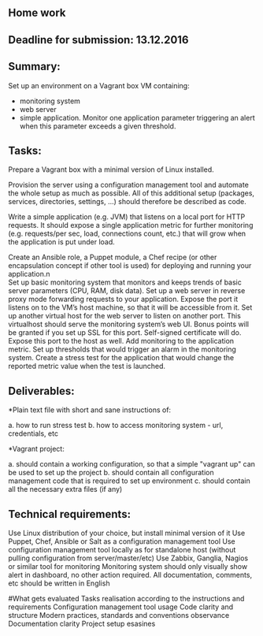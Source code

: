 ## Home work
## Deadline for submission: 13.12.2016

## Summary:

Set up an environment on a Vagrant box VM containing:
 * monitoring system 
 * web server 
 * simple application. 
Monitor one application parameter triggering an alert when this parameter exceeds a given threshold.


## Tasks:

 Prepare a Vagrant box with a minimal version of Linux installed.

 Provision the server using a configuration management tool and automate the whole setup as much as possible. All of this additional setup (packages, services, directories, settings, ...) should therefore be described as code.

 Write a simple application (e.g. JVM) that listens on a local port for HTTP requests. It should expose a single application metric for further monitoring (e.g. requests/per sec, load, connections count, etc.) that will grow when the application is put under load.

 Create an Ansible role, a Puppet module, a Chef recipe (or other encapsulation concept if other tool is used) for deploying and running your application.n\
 Set up basic monitoring system that monitors and keeps trends of basic server parameters (CPU, RAM, disk data).
 Set up a web server in reverse proxy mode forwarding requests to your application. Expose the port it listens on to the VM’s host machine, so that it will be accessible from it.
 Set up another virtual host for the web server to listen on another port. This virtualhost should serve the monitoring system’s web UI. Bonus points will be granted if you set up SSL for this port. Self-signed certificate will do. Expose this port to the host as well.
 Add monitoring to the application metric. Set up thresholds that would trigger an alarm in the monitoring system.
 Create a stress test for the application that would change the reported metric value when the test is launched.

## Deliverables:

*Plain text file with short and sane instructions of: 

a. how to run stress test 
b. how to access monitoring system - url, credentials, etc

*Vagrant project: 

a. should contain a working configuration, so that a simple "vagrant up" can be used to set up the project 
b. should contain all configuration management code that is required to set up environment 
c. should contain all the necessary extra files (if any)

## Technical requirements:

Use Linux distribution of your choice, but install minimal version of it
Use Puppet, Chef, Ansible or Salt as a configuration management tool
Use configuration management tool locally as for standalone host (without pulling configuration from server/master/etc)
Use Zabbix, Ganglia, Nagios or similar tool for monitoring
Monitoring system should only visually show alert in dashboard, no other action required.
All documentation, comments, etc should be written in English

#What gets evaluated
Tasks realisation according to the instructions and requirements
Configuration management tool usage
Code clarity and structure
Modern practices, standards and conventions observance
Documentation clarity
Project setup esasines
